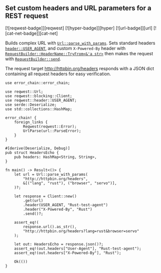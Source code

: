 ## Set custom headers and URL parameters for a REST request

[![reqwest-badge]][reqwest] [![hyper-badge]][hyper] [![url-badge]][url] [![cat-net-badge]][cat-net]

Builds complex URL with [`Url::parse_with_params`].  Sets standard headers
[`header::USER_AGENT`], and custom `X-Powered-By` header with 
[`RequestBuilder::HeaderName::TryFrom<&'a str>`] then makes the request with
[`RequestBuilder::send`].

The request target <http://httpbin.org/headers> responds with
a JSON dict containing all request headers for easy verification.

```rust,edition2018,no_run
use error_chain::error_chain;

use reqwest::Url;
use reqwest::blocking::Client;
use reqwest::header::USER_AGENT;
use serde::Deserialize;
use std::collections::HashMap;

error_chain! {
    foreign_links {
        Reqwest(reqwest::Error);
        UrlParse(url::ParseError);
    }
}

#[derive(Deserialize, Debug)]
pub struct HeadersEcho {
    pub headers: HashMap<String, String>,
}

fn main() -> Result<()> {
    let url = Url::parse_with_params(
        "http://httpbin.org/headers",
        &[("lang", "rust"), ("browser", "servo")],
    )?;

    let response = Client::new()
        .get(url)
        .header(USER_AGENT, "Rust-test-agent")
        .header("X-Powered-By", "Rust")
        .send()?;

    assert_eq!(
        response.url().as_str(),
        "http://httpbin.org/headers?lang=rust&browser=servo"
    );

    let out: HeadersEcho = response.json()?;
    assert_eq!(out.headers["User-Agent"], "Rust-test-agent");
    assert_eq!(out.headers["X-Powered-By"], "Rust");

    Ok(())
}
```

[`header::USER_AGENT`]: https://docs.rs/reqwest/*/reqwest/header/constant.USER_AGENT.html
[`RequestBuilder::HeaderName::TryFrom<&'a str>`]: https://docs.rs/reqwest/*/reqwest/header/struct.HeaderName.html#impl-TryFrom%3C%26%27a%20str%3E
[`RequestBuilder::send`]: https://docs.rs/reqwest/*/reqwest/struct.RequestBuilder.html#method.send
[`Url::parse_with_params`]: https://docs.rs/url/*/url/struct.Url.html#method.parse_with_params
